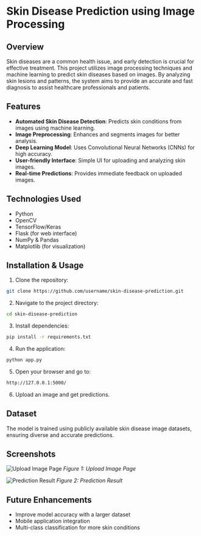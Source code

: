 # Skin Disease Prediction using Image Processing

## Overview

Skin diseases are a common health issue, and early detection is crucial for effective treatment. This project utilizes image processing techniques and machine learning to predict skin diseases based on images. By analyzing skin lesions and patterns, the system aims to provide an accurate and fast diagnosis to assist healthcare professionals and patients.

## Features

- **Automated Skin Disease Detection**: Predicts skin conditions from images using machine learning.
- **Image Preprocessing**: Enhances and segments images for better analysis.
- **Deep Learning Model**: Uses Convolutional Neural Networks (CNNs) for high accuracy.
- **User-friendly Interface**: Simple UI for uploading and analyzing skin images.
- **Real-time Predictions**: Provides immediate feedback on uploaded images.

## Technologies Used

- Python
- OpenCV
- TensorFlow/Keras
- Flask (for web interface)
- NumPy & Pandas
- Matplotlib (for visualization)

## Installation & Usage

1. Clone the repository:
```sh
git clone https://github.com/username/skin-disease-prediction.git
```

2. Navigate to the project directory:
```sh
cd skin-disease-prediction
```

3. Install dependencies:
```sh
pip install -r requirements.txt
```

4. Run the application:
```sh
python app.py
```

5. Open your browser and go to:
```sh
http://127.0.0.1:5000/
```

6. Upload an image and get predictions.

## Dataset

The model is trained using publicly available skin disease image datasets, ensuring diverse and accurate predictions.

## Screenshots

![Upload Image Page](./assets/upload_page.png)
*Figure 1: Upload Image Page*

![Prediction Result](./assets/prediction_result.png)
*Figure 2: Prediction Result*

## Future Enhancements

- Improve model accuracy with a larger dataset
- Mobile application integration
- Multi-class classification for more skin conditions
